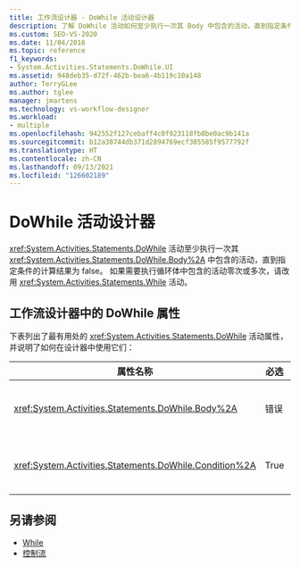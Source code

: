 ```yaml
---
title: 工作流设计器 - DoWhile 活动设计器
description: 了解 DoWhile 活动如何至少执行一次其 Body 中包含的活动，直到指定条件的计算结果为 false。
ms.custom: SEO-VS-2020
ms.date: 11/04/2016
ms.topic: reference
f1_keywords:
- System.Activities.Statements.DoWhile.UI
ms.assetid: 948deb35-d72f-462b-bea6-4b119c10a148
author: TerryGLee
ms.author: tglee
manager: jmartens
ms.technology: vs-workflow-designer
ms.workload:
- multiple
ms.openlocfilehash: 942552f127cebaff4c0f923118fb8be0ac9b141a
ms.sourcegitcommit: b12a38744db371d2894769ecf305585f9577792f
ms.translationtype: HT
ms.contentlocale: zh-CN
ms.lasthandoff: 09/13/2021
ms.locfileid: "126602189"
---
```

# <a name="dowhile-activity-designer"></a>DoWhile 活动设计器

<xref:System.Activities.Statements.DoWhile> 活动至少执行一次其 <xref:System.Activities.Statements.DoWhile.Body%2A> 中包含的活动，直到指定条件的计算结果为 false。 如果需要执行循环体中包含的活动零次或多次，请改用 <xref:System.Activities.Statements.While> 活动。

## <a name="dowhile-properties-in-the-workflow-designer"></a>工作流设计器中的 DoWhile 属性

下表列出了最有用处的 <xref:System.Activities.Statements.DoWhile> 活动属性，并说明了如何在设计器中使用它们：

|属性名称|必选|使用情况|
|-|--------------|-|
|<xref:System.Activities.Statements.DoWhile.Body%2A>|错误|当条件为 true 时要执行的活动。 若要添加 <xref:System.Activities.Statements.DoWhile.Body%2A> 活动，请将活动从工具箱拖放到“DoWhile”活动设计器上带提示文本“在此处放置活动”的“Body”框中。|
|<xref:System.Activities.Statements.DoWhile.Condition%2A>|True|每次循环迭代后要计算的条件。 若要设置 <xref:System.Activities.Statements.DoWhile.Condition%2A>，请在“DoWhile”活动设计器或属性网格中的“Condition”框中键入 Visual Basic 表达式。|

## <a name="see-also"></a>另请参阅

- [While](../workflow-designer/while-activity-designer.md)
- [控制流](../workflow-designer/control-flow-activity-designers.md)